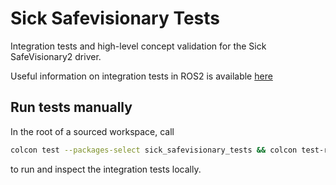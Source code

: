 # Sick Safevisionary Tests
Integration tests and high-level concept validation for the Sick SafeVisionary2 driver.

Useful information on integration tests in ROS2 is available [here][1]

## Run tests manually
In the root of a sourced workspace, call
```bash
colcon test --packages-select sick_safevisionary_tests && colcon test-result --verbose
```
to run and inspect the integration tests locally.

[1]: https://github.com/ros2/launch/tree/master/launch_testing#quick-start-example
